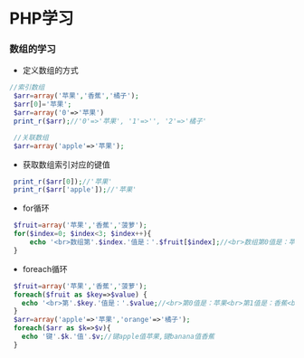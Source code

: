 # PHP学习
 ### 数组的学习

 - 定义数组的方式
 ```php
 //索引数组
  $arr=array('苹果','香蕉','橘子');
  $arr[0]='苹果';
  $arr=array('0'=>'苹果')
  print_r($arr);//'0'=>'苹果', '1'=>'', '2'=>'橘子' 

  //关联数组
  $arr=array('apple'=>'苹果');
 ```
 - 获取数组索引对应的键值
 ```php
  print_r($arr[0]);//'苹果'
  print_r($arr['apple']);//'苹果'
 ```
 - for循环
 ```php
  $fruit=array('苹果','香蕉','菠萝');
  for($index=0; $index<3; $index++){
      echo '<br>数组第'.$index.'值是：'.$fruit[$index];//<br>数组第0值是：苹果<br>数组第1值是：香蕉<br>数组第2值是：菠萝
  }
 ```
 - foreach循环
 ```php
  $fruit=array('苹果','香蕉','菠萝');
  foreach($fruit as $key=>$value) {
    echo '<br>第'.$key.'值是：'.$value;//<br>第0值是：苹果<br>第1值是：香蕉<br>第2值是：菠萝
  }
  $arr=array('apple'=>'苹果','orange'=>'橘子');
  foreach($arr as $k=>$v){
    echo '键'.$k.'值'.$v;//键apple值苹果,键banana值香蕉
  }
 ```

